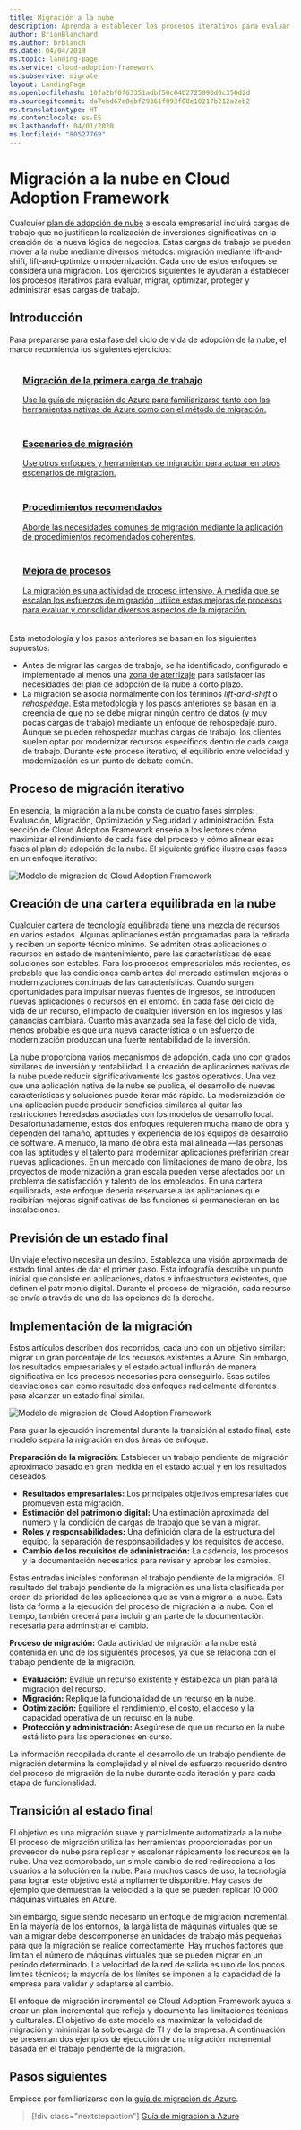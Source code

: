 ```yaml
---
title: Migración a la nube
description: Aprenda a establecer los procesos iterativos para evaluar, migrar, optimizar, proteger y administrar las cargas de trabajo que desea migrar a la nube.
author: BrianBlanchard
ms.author: brblanch
ms.date: 04/04/2019
ms.topic: landing-page
ms.service: cloud-adoption-framework
ms.subservice: migrate
layout: LandingPage
ms.openlocfilehash: 10fa2bf0f63351adbf50c04b2725090d0c350d2d
ms.sourcegitcommit: da7ebd67a0ebf29361f093f00e10217b212a2eb2
ms.translationtype: HT
ms.contentlocale: es-ES
ms.lasthandoff: 04/01/2020
ms.locfileid: "80527769"
---
```

# <a name="cloud-migration-in-the-cloud-adoption-framework"></a>Migración a la nube en Cloud Adoption Framework

Cualquier [plan de adopción de nube](../plan/index.md) a escala empresarial incluirá cargas de trabajo que no justifican la realización de inversiones significativas en la creación de la nueva lógica de negocios. Estas cargas de trabajo se pueden mover a la nube mediante diversos métodos: migración mediante lift-and-shift, lift-and-optimize o modernización. Cada uno de estos enfoques se considera una migración. Los ejercicios siguientes le ayudarán a establecer los procesos iterativos para evaluar, migrar, optimizar, proteger y administrar esas cargas de trabajo.

## <a name="getting-started"></a>Introducción

Para prepararse para esta fase del ciclo de vida de adopción de la nube, el marco recomienda los siguientes ejercicios:

<!-- markdownlint-disable MD033 -->
<ul class="panelContent cardsF">
    <li style="display: flex; flex-direction: column;">
        <a href="./azure-migration-guide/index.md">
            <div class="cardSize">
                <div class="cardPadding" style="padding-bottom:10px;">
                    <div class="card" style="padding-bottom:10px;">
                        <div class="cardImageOuter">
                            <div class="cardImage">
                                <img alt="" src="../_images/icons/1.png" data-linktype="external">
                            </div>
                        </div>
                        <div class="cardText" style="padding-left:0px;">
                            <h3>Migración de la primera carga de trabajo</h3>
Use la guía de migración de Azure para familiarizarse tanto con las herramientas nativas de Azure como con el método de migración.
                        </div>
                    </div>
                </div>
            </div>
        </a>
    </li>
    <li style="display: flex; flex-direction: column;">
        <a href="./expanded-scope/index.md">
            <div class="cardSize">
                <div class="cardPadding" style="padding-bottom:10px;">
                    <div class="card" style="padding-bottom:10px;">
                        <div class="cardImageOuter">
                            <div class="cardImage">
                                <img alt="" src="../_images/icons/2.png" data-linktype="external">
                            </div>
                        </div>
                        <div class="cardText" style="padding-left:0px;">
                            <h3>Escenarios de migración</h3>
Use otros enfoques y herramientas de migración para actuar en otros escenarios de migración.
                        </div>
                    </div>
                </div>
            </div>
        </a>
    </li>
    <li style="display: flex; flex-direction: column;">
        <a href="./azure-best-practices/index.md">
            <div class="cardSize">
                <div class="cardPadding" style="padding-bottom:10px;">
                    <div class="card" style="padding-bottom:10px;">
                        <div class="cardImageOuter">
                            <div class="cardImage">
                                <img alt="" src="../_images/icons/3.png" data-linktype="external">
                            </div>
                        </div>
                        <div class="cardText" style="padding-left:0px;">
                            <h3>Procedimientos recomendados</h3>
Aborde las necesidades comunes de migración mediante la aplicación de procedimientos recomendados coherentes.
                        </div>
                    </div>
                </div>
            </div>
        </a>
    </li>
    <li style="display: flex; flex-direction: column;">
        <a href="./migration-considerations/index.md">
            <div class="cardSize">
                <div class="cardPadding" style="padding-bottom:10px;">
                    <div class="card" style="padding-bottom:10px;">
                        <div class="cardImageOuter">
                            <div class="cardImage">
                                <img alt="" src="../_images/icons/4.png" data-linktype="external">
                            </div>
                        </div>
                        <div class="cardText" style="padding-left:0px;">
                            <h3>Mejora de procesos</h3>
La migración es una actividad de proceso intensivo. A medida que se escalan los esfuerzos de migración, utilice estas mejoras de procesos para evaluar y consolidar diversos aspectos de la migración.
                        </div>
                    </div>
                </div>
            </div>
        </a>
    </li>
</ul>
<!-- markdownlint-enable MD033 -->

Esta metodología y los pasos anteriores se basan en los siguientes supuestos:

- Antes de migrar las cargas de trabajo, se ha identificado, configurado e implementado al menos una [zona de aterrizaje](../ready/index.md) para satisfacer las necesidades del plan de adopción de la nube a corto plazo.
- La migración se asocia normalmente con los términos _lift-and-shift_ o _rehospedaje_. Esta metodología y los pasos anteriores se basan en la creencia de que no se debe migrar ningún centro de datos (y muy pocas cargas de trabajo) mediante un enfoque de rehospedaje puro. Aunque se pueden rehospedar muchas cargas de trabajo, los clientes suelen optar por modernizar recursos específicos dentro de cada carga de trabajo. Durante este proceso iterativo, el equilibrio entre velocidad y modernización es un punto de debate común.

## <a name="iterative-migration-process"></a>Proceso de migración iterativo

En esencia, la migración a la nube consta de cuatro fases simples: Evaluación, Migración, Optimización y Seguridad y administración. Esta sección de Cloud Adoption Framework enseña a los lectores cómo maximizar el rendimiento de cada fase del proceso y cómo alinear esas fases al plan de adopción de la nube. El siguiente gráfico ilustra esas fases en un enfoque iterativo:

![Modelo de migración de Cloud Adoption Framework](../_images/migrate/methodology.png)

## <a name="create-a-balanced-cloud-portfolio"></a>Creación de una cartera equilibrada en la nube

Cualquier cartera de tecnología equilibrada tiene una mezcla de recursos en varios estados. Algunas aplicaciones están programadas para la retirada y reciben un soporte técnico mínimo. Se admiten otras aplicaciones o recursos en estado de mantenimiento, pero las características de esas soluciones son estables. Para los procesos empresariales más recientes, es probable que las condiciones cambiantes del mercado estimulen mejoras o modernizaciones continuas de las características. Cuando surgen oportunidades para impulsar nuevas fuentes de ingresos, se introducen nuevas aplicaciones o recursos en el entorno. En cada fase del ciclo de vida de un recurso, el impacto de cualquier inversión en los ingresos y las ganancias cambiará. Cuanto más avanzada sea la fase del ciclo de vida, menos probable es que una nueva característica o un esfuerzo de modernización produzcan una fuerte rentabilidad de la inversión.

La nube proporciona varios mecanismos de adopción, cada uno con grados similares de inversión y rentabilidad. La creación de aplicaciones nativas de la nube puede reducir significativamente los gastos operativos. Una vez que una aplicación nativa de la nube se publica, el desarrollo de nuevas características y soluciones puede iterar más rápido. La modernización de una aplicación puede producir beneficios similares al quitar las restricciones heredadas asociadas con los modelos de desarrollo local. Desafortunadamente, estos dos enfoques requieren mucha mano de obra y dependen del tamaño, aptitudes y experiencia de los equipos de desarrollo de software. A menudo, la mano de obra está mal alineada &mdash;las personas con las aptitudes y el talento para modernizar aplicaciones preferirían crear nuevas aplicaciones. En un mercado con limitaciones de mano de obra, los proyectos de modernización a gran escala pueden verse afectados por un problema de satisfacción y talento de los empleados. En una cartera equilibrada, este enfoque debería reservarse a las aplicaciones que recibirían mejoras significativas de las funciones si permanecieran en las instalaciones.

## <a name="envision-an-end-state"></a>Previsión de un estado final

Un viaje efectivo necesita un destino. Establezca una visión aproximada del estado final antes de dar el primer paso. Esta infografía describe un punto inicial que consiste en aplicaciones, datos e infraestructura existentes, que definen el patrimonio digital. Durante el proceso de migración, cada recurso se envía a través de una de las opciones de la derecha.

## <a name="migration-implementation"></a>Implementación de la migración

Estos artículos describen dos recorridos, cada uno con un objetivo similar: migrar un gran porcentaje de los recursos existentes a Azure. Sin embargo, los resultados empresariales y el estado actual influirán de manera significativa en los procesos necesarios para conseguirlo. Esas sutiles desviaciones dan como resultado dos enfoques radicalmente diferentes para alcanzar un estado final similar.

![Modelo de migración de Cloud Adoption Framework](../_images/migrate/methodology.png)

Para guiar la ejecución incremental durante la transición al estado final, este modelo separa la migración en dos áreas de enfoque.

**Preparación de la migración:** Establecer un trabajo pendiente de migración aproximado basado en gran medida en el estado actual y en los resultados deseados.

- **Resultados empresariales:** Los principales objetivos empresariales que promueven esta migración.
- **Estimación del patrimonio digital:** Una estimación aproximada del número y la condición de cargas de trabajo que se van a migrar.
- **Roles y responsabilidades:** Una definición clara de la estructura del equipo, la separación de responsabilidades y los requisitos de acceso.
- **Cambio de los requisitos de administración:** La cadencia, los procesos y la documentación necesarios para revisar y aprobar los cambios.

Estas entradas iniciales conforman el trabajo pendiente de la migración. El resultado del trabajo pendiente de la migración es una lista clasificada por orden de prioridad de las aplicaciones que se van a migrar a la nube. Esta lista da forma a la ejecución del proceso de migración a la nube. Con el tiempo, también crecerá para incluir gran parte de la documentación necesaria para administrar el cambio.

**Proceso de migración:** Cada actividad de migración a la nube está contenida en uno de los siguientes procesos, ya que se relaciona con el trabajo pendiente de la migración.

- **Evaluación:** Evalúe un recurso existente y establezca un plan para la migración del recurso.
- **Migración:** Replique la funcionalidad de un recurso en la nube.
- **Optimización:** Equilibre el rendimiento, el costo, el acceso y la capacidad operativa de un recurso en la nube.
- **Protección y administración:** Asegúrese de que un recurso en la nube está listo para las operaciones en curso.

La información recopilada durante el desarrollo de un trabajo pendiente de migración determina la complejidad y el nivel de esfuerzo requerido dentro del proceso de migración de la nube durante cada iteración y para cada etapa de funcionalidad.

## <a name="transition-to-the-end-state"></a>Transición al estado final

El objetivo es una migración suave y parcialmente automatizada a la nube. El proceso de migración utiliza las herramientas proporcionadas por un proveedor de nube para replicar y escalonar rápidamente los recursos en la nube. Una vez comprobado, un simple cambio de red redirecciona a los usuarios a la solución en la nube. Para muchos casos de uso, la tecnología para lograr este objetivo está ampliamente disponible. Hay casos de ejemplo que demuestran la velocidad a la que se pueden replicar 10 000 máquinas virtuales en Azure.

Sin embargo, sigue siendo necesario un enfoque de migración incremental. En la mayoría de los entornos, la larga lista de máquinas virtuales que se van a migrar debe descomponerse en unidades de trabajo más pequeñas para que la migración se realice correctamente. Hay muchos factores que limitan el número de máquinas virtuales que se pueden migrar en un período determinado. La velocidad de la red de salida es uno de los pocos límites técnicos; la mayoría de los límites se imponen a la capacidad de la empresa para validar y adaptarse al cambio.

El enfoque de migración incremental de Cloud Adoption Framework ayuda a crear un plan incremental que refleja y documenta las limitaciones técnicas y culturales. El objetivo de este modelo es maximizar la velocidad de migración y minimizar la sobrecarga de TI y de la empresa. A continuación se presentan dos ejemplos de ejecución de una migración incremental basada en el trabajo pendiente de la migración.

## <a name="next-steps"></a>Pasos siguientes

Empiece por familiarizarse con la [guía de migración de Azure](./azure-migration-guide/index.md).

> [!div class="nextstepaction"]
> [Guía de migración a Azure](./azure-migration-guide/index.md)
